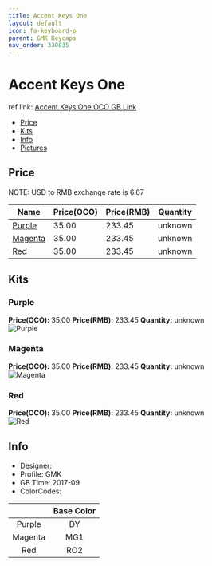 ```yaml
---
title: Accent Keys One
layout: default
icon: fa-keyboard-o
parent: GMK Keycaps
nav_order: 330835
---
```


# Accent Keys One

ref link: [Accent Keys One OCO GB Link](https://www.originativeco.com/products/accent-keys-one)

* [Price](#price)
* [Kits](#kits)
* [Info](#info)
* [Pictures](#pictures)


## Price  
NOTE: USD to RMB exchange rate is 6.67

| Name          | Price(OCO)    |  Price(RMB) | Quantity |
| ------------- | ------------ |  ---------- | -------- |
|[Purple](#purple)|35.00|233.45|unknown|
|[Magenta](#magenta)|35.00|233.45|unknown|
|[Red](#red)|35.00|233.45|unknown|


## Kits
### Purple
**Price(OCO):** 35.00    **Price(RMB):** 233.45    **Quantity:** unknown  
<img src="{{ 'assets/images/gmk-keycaps/accentkeysone/kits_pics/purple.jpg' | relative_url }}" alt="Purple" class="image featured">

### Magenta
**Price(OCO):** 35.00    **Price(RMB):** 233.45    **Quantity:** unknown  
<img src="{{ 'assets/images/gmk-keycaps/accentkeysone/kits_pics/magenta.jpg' | relative_url }}" alt="Magenta" class="image featured">

### Red
**Price(OCO):** 35.00    **Price(RMB):** 233.45    **Quantity:** unknown  
<img src="{{ 'assets/images/gmk-keycaps/accentkeysone/kits_pics/red.jpg' | relative_url }}" alt="Red" class="image featured">


## Info
* Designer: 
* Profile: GMK 
* GB Time: 2017-09
* ColorCodes:  

| |Base Color
| :-------------: | :-------------:
|Purple|DY
|Magenta|MG1
|Red|RO2

